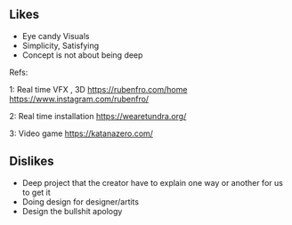 ## Likes
- Eye candy Visuals
- Simplicity, Satisfying
- Concept is not about being deep

Refs:

1: Real time VFX , 3D
https://rubenfro.com/home
https://www.instagram.com/rubenfro/

2: Real time installation
https://wearetundra.org/

3: Video game
https://katanazero.com/



## Dislikes
- Deep project that the creator have to explain one way or another for us to get it
- Doing design for designer/artits
- Design the bullshit apology


